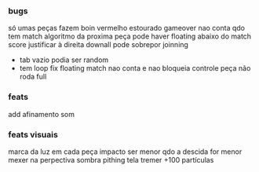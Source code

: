 ### bugs

só umas peças fazem boin
vermelho estourado
gameover nao conta qdo tem match
algoritmo da proxima peça
pode haver floating abaixo do match
score justificar à direita
downall pode sobrepor joinning

- tab vazio podia ser random
- tem loop
  fix floating match nao conta e nao bloqueia controle
  peça não roda full

### feats

add afinamento som

### feats visuais

marca da luz em cada peça
impacto ser menor qdo a descida for menor
mexer na perpectiva
sombra
pithing
tela tremer
+100
partículas
